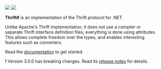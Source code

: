 ![](https://img.shields.io/appveyor/ci/SolalPirelli/ThriftSharp.svg) ![](https://img.shields.io/nuget/v/ThriftSharp.svg)

**Thrift#** is an implementation of the Thrift protocol for .NET.

Unlike Apache's Thrift implementation, it does not use a compiler or separate Thrift interface definition files; everything is done using attributes.
This allows complete freedom over the types, and enables interesting features such as converters.

Read the [documentation](https://github.com/SolalPirelli/ThriftSharp/wiki) to get started.

**!** Version 3.0.0 has breaking changes. Read its [release notes](https://github.com/SolalPirelli/ThriftSharp/releases/tag/v3.0.0) for details.
